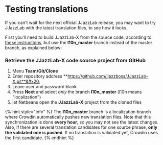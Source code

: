# Testing translations

If you can't wait for the next official JJazzLab release, you may want to try JJazzLab with the latest translation files, to see how it looks.&#x20;

First you'll need to build JJazzLab-X from the source code, according to [these instructions](https://jjazzlab.gitbook.io/developer-guide/build-from-source-code), but use the **l10n\_master** branch instead of the master branch, as explained below:

### Retrieve the JJazzLab-X code source project from GitHub

1. Menu **Team/Git/Clone**
2. Enter repository address **https://github.com/jjazzboss/JJazzLab-X.git**&#x20;
3. Leave user and password blank
4. Press **Next** and select _only_ the branch **l10n\_master** (l10n means "localization")
5. let Netbeans open the **JJazzLab-X** project from the cloned files

{% hint style="info" %}
The **l10n\_master** branch is a localization branch where Crowdin automatically pushes new translation files. Note that this synchronization is done **every hour**, so you may not see the latest changes. Also, if there are several translation candidates for one source phrase, **only the validated one is pushed**. If no translation is validated yet, Crowdin uses the first candidate.
{% endhint %}

